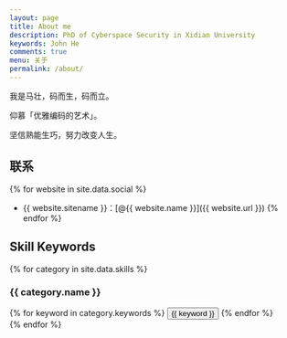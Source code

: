 ```yaml
---
layout: page
title: About me
description: PhD of Cyberspace Security in Xidian University
keywords: John He
comments: true
menu: 关于
permalink: /about/
---
```


我是马壮，码而生，码而立。

仰慕「优雅编码的艺术」。

坚信熟能生巧，努力改变人生。

## 联系

{% for website in site.data.social %}
* {{ website.sitename }}：[@{{ website.name }}]({{ website.url }})
{% endfor %}

## Skill Keywords

{% for category in site.data.skills %}
### {{ category.name }}
<div class="btn-inline">
{% for keyword in category.keywords %}
<button class="btn btn-outline" type="button">{{ keyword }}</button>
{% endfor %}
</div>
{% endfor %}
